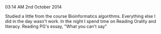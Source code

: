 03:14 AM 2nd October 2014

Studied a little from the course Bioinformatics algorithms. Everything else
I did in the day wasn't work.
In the night I spend time on
Reading Orality and literacy.
Reading PG's essay, "What you can't say"
